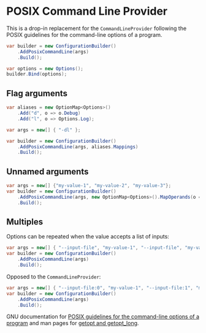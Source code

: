 # POSIX Command Line Provider

This is a drop-in replacement for the `CommandLineProvider` following the POSIX 
guidelines for the command-line options of a program.

```c#
var builder = new ConfigurationBuilder()
    .AddPosixCommandLine(args)
    .Build();

var options = new Options();
builder.Bind(options);
```

## Flag arguments

```c#
var aliases = new OptionMap<Options>()
    .Add("d", o => o.Debug)
    .Add("l", o => Options.Log);

var args = new[] { "-dl" };

var builder = new ConfigurationBuilder()
    .AddPosixCommandLine(args, aliases.Mappings)
    .Build();
```

## Unnamed arguments

```c#
var args = new[] {"my-value-1", "my-value-2", "my-value-3"};
var builder = new ConfigurationBuilder()
    .AddPosixCommandLine(args, new OptionMap<Options>().MapOperands(o => o.Files))
    .Build();
```

## Multiples

Options can be repeated when the value accepts a list of inputs:

```c#
var args = new[] { "--input-file", "my-value-1", "--input-file", "my-value-2", "--input-file", "my-value-3"};
var builder = new ConfigurationBuilder()
    .AddPosixCommandLine(args)
    .Build();
```

Opposed to the `CommandLineProvider`:

```c#
var args = new[] { "--input-file:0", "my-value-1", "--input-file:1", "my-value-2", "--input-file:2", "my-value-3"};
var builder = new ConfigurationBuilder()
    .AddPosixCommandLine(args)
    .Build();
```



GNU documentation for [POSIX guidelines for the command-line options of a program](https://www.gnu.org/prep/standards/html_node/Command_002dLine-Interfaces.html) and 
man pages for [getopt and getopt_long](http://man7.org/linux/man-pages/man3/getopt.3.html).

